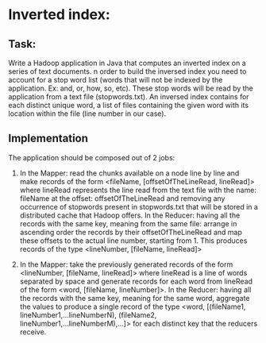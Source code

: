 # Inverted index:
## Task:
Write a Hadoop application in Java that computes an inverted index on a series of text documents. n order to build the inversed index you need to account for a stop word list (words that will not be indexed by the application. Ex: and, or, how, so, etc). These stop words will be read by the application from a text file (stopwords.txt). An inversed index contains for each distinct unique word, a list of files containing the given word with its location within the file (line number in our case).

## Implementation
The application should be composed out of 2 jobs:
1. In the Mapper: read the chunks available on a node line by line and make records of the form <fileName, [offsetOfTheLineRead, lineRead]> where lineRead represents the line read from the text file with the name: fileName at the offset: offsetOfTheLineRead and removing any occurrence of stopwords present in stopwords.txt that will be stored in a distributed cache that Hadoop offers. In the Reducer: having all the records with the same key, meaning from the same file: arrange in ascending order the records by their offsetOfTheLineRead and map these offsets to the actual line number, starting from 1. This produces records of the type <lineNumber, [fileName, lineRead]>

2. In the Mapper: take the previously generated records of the form <lineNumber, [fileName, lineRead]> where lineRead is a line of words separated by space and generate records for each word from lineRead of the form <word, [fileName, lineNumber]>. In the Reducer: having all the records with the same key, meaning for the same word, aggregate the values to produce a single record of the type <word, [(fileName1, lineNumber1,...lineNumberN), (fileName2, lineNumber1,...lineNumberM),...]> for each distinct key that the reducers receive. 
